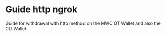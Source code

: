 # Guide http ngrok 
Guide for withdrawal with http method on the MWC QT Wallet and also the CLI Wallet.
